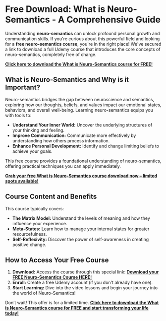 # Free Download: What is Neuro-Semantics - A Comprehensive Guide

Understanding **neuro-semantics** can unlock profound personal growth and communication skills. If you're curious about this powerful field and looking for a **free neuro-semantics course**, you're in the right place! We've secured a link to download a full Udemy course that introduces the core concepts of neuro-semantics, completely free of charge.

[**Click here to download the What is Neuro-Semantics course for FREE!**](https://udemywork.com/what-is-neuro-semantics)

## What is Neuro-Semantics and Why is it Important?

Neuro-semantics bridges the gap between neuroscience and semantics, exploring how our thoughts, beliefs, and values impact our emotional states, behaviors, and overall well-being. Learning neuro-semantics equips you with tools to:

*   **Understand Your Inner World:** Uncover the underlying structures of your thinking and feeling.
*   **Improve Communication:** Communicate more effectively by understanding how others process information.
*   **Enhance Personal Development:** Identify and change limiting beliefs to achieve your goals.

This free course provides a foundational understanding of neuro-semantics, offering practical techniques you can apply immediately.

[**Grab your free What is Neuro-Semantics course download now – limited spots available!**](https://udemywork.com/what-is-neuro-semantics)

## Course Content and Benefits

This course typically covers:

*   **The Matrix Model:** Understand the levels of meaning and how they influence your experience.
*   **Meta-States:** Learn how to manage your internal states for greater resourcefulness.
*   **Self-Reflexivity:** Discover the power of self-awareness in creating positive change.

## How to Access Your Free Course

1.  **Download:** Access the course through this special link: [**Download your FREE Neuro-Semantics Course HERE!**](https://udemywork.com/what-is-neuro-semantics)
2.  **Enroll:** Create a free Udemy account (if you don't already have one).
3.  **Start Learning:** Dive into the video lessons and begin your journey into the world of Neuro-Semantics!

Don’t wait! This offer is for a limited time. **[Click here to download the What is Neuro-Semantics course for FREE and start transforming your life today!](https://udemywork.com/what-is-neuro-semantics)**
